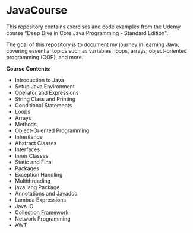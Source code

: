 # JavaCourse 
 
This repository contains exercises and code examples from the Udemy course "Deep Dive in Core Java Programming - Standard Edition".
 
The goal of this repository is to document my journey in learning Java, covering essential topics such as variables, loops, arrays, object-oriented programming (OOP), and more.  

<b>Course Contents:</b>

* Introduction to Java
* Setup Java Environment
* Operator and Expressions
* String Class and Printing
* Conditional Statements
* Loops
* Arrays
* Methods
* Object-Oriented Programming
* Inheritance
* Abstract Classes
* Interfaces
* Inner Classes
* Static and Final
* Packages
* Exception Handling
* Multithreading
* java.lang Package
* Annotations and Javadoc
* Lambda Expressions
* Java IO
* Collection Framework
* Network Programming
* AWT
  
